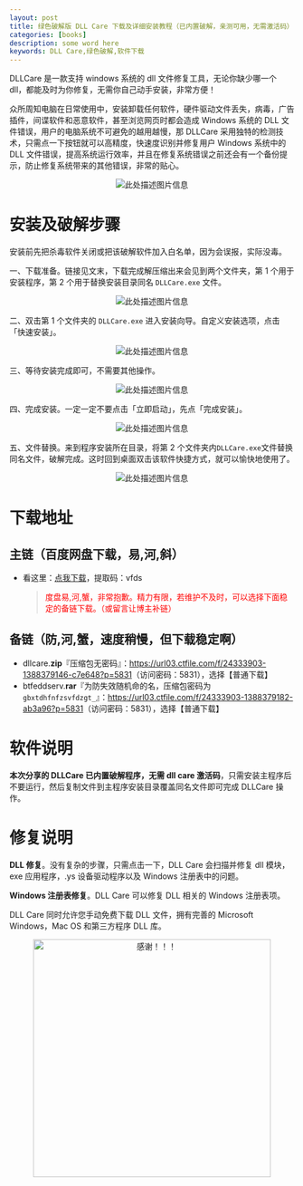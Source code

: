 ```yaml
---
layout: post
title: 绿色破解版 DLL Care 下载及详细安装教程（已内置破解，亲测可用，无需激活码）
categories: [books]
description: some word here
keywords: DLL Care,绿色破解,软件下载
---
```


DLLCare 是一款支持 windows 系统的 dll 文件修复工具，无论你缺少哪一个 dll，都能及时为你修复，无需你自己动手安装，非常方便！

众所周知电脑在日常使用中，安装卸载任何软件，硬件驱动文件丢失，病毒，广告插件，间谍软件和恶意软件，甚至浏览网页时都会造成 Windows 系统的 DLL 文件错误，用户的电脑系统不可避免的越用越慢，那 DLLCare 采用独特的检测技术，只需点一下按钮就可以高精度，快速度识别并修复用户 Windows 系统中的 DLL 文件错误，提高系统运行效率，并且在修复系统错误之前还会有一个备份提示，防止修复系统带来的其他错误，非常的贴心。

<div align="center"><img src="https://qweree.cn/wp-content/uploads/2024/10/dllcare-00-tuya.jpg" alt="此处描述图片信息"></div>

# 安装及破解步骤

安装前先把杀毒软件关闭或把该破解软件加入白名单，因为会误报，实际没毒。

一、下载准备。链接见文末，下载完成解压缩出来会见到两个文件夹，第 1 个用于安装程序，第 2 个用于替换安装目录同名 `DLLCare.exe` 文件。

<div align="center"><img src="https://qweree.cn/wp-content/uploads/2024/10/dllcare-01-tuya.jpg" alt="此处描述图片信息"></div>

二、双击第 1 个文件夹的 `DLLCare.exe` 进入安装向导。自定义安装选项，点击「快速安装」。

<div align="center"><img src="https://qweree.cn/wp-content/uploads/2024/10/dllcare-02-tuya.jpg" alt="此处描述图片信息"></div>

三、等待安装完成即可，不需要其他操作。

<div align="center"><img src="https://qweree.cn/wp-content/uploads/2024/10/dllcare-03-tuya.jpg" alt="此处描述图片信息"></div>

四、完成安装。一定一定不要点击「立即启动」，先点「完成安装」。

<div align="center"><img src="https://qweree.cn/wp-content/uploads/2024/10/dllcare-04-tuya.jpg" alt="此处描述图片信息"></div>

五、文件替换。来到程序安装所在目录，将第 2 个文件夹内`DLLCare.exe`文件替换同名文件，破解完成。这时回到桌面双击该软件快捷方式，就可以愉快地使用了。

<div align="center"><img src="https://qweree.cn/wp-content/uploads/2024/10/dllcare-05-tuya.jpg" alt="此处描述图片信息"></div>

# 下载地址

## 主链（百度网盘下载，易,河,斜）

- 看这里：[点我下载](https://pan.baidu.com/s/1iMXUbSbtZQZjDcqDmnWUyw?pwd=vfds)，提取码：vfds

  > <p style="color:red" >度盘易,河,蟹，非常抱歉。精力有限，若维护不及时，可以选择下面稳定的备链下载。（或留言让博主补链）</p>

## 备链（防,河,蟹，速度稍慢，但下载稳定啊）

- dllcare.**zip**『压缩包无密码』：<https://url03.ctfile.com/f/24333903-1388379146-c7e648?p=5831>（访问密码：5831），选择【普通下载】
- btfeddserv.**rar**『为防失效随机命的名，压缩包密码为`gbxtdhfnfzsvfdzgt_`』：<https://url03.ctfile.com/f/24333903-1388379182-ab3a96?p=5831>（访问密码：5831），选择【普通下载】

# 软件说明

**本次分享的 DLLCare 已内置破解程序，无需 dll care 激活码**，只需安装主程序后不要运行，然后复制文件到主程序安装目录覆盖同名文件即可完成 DLLCare 操作。

# 修复说明

**DLL 修复**。没有复杂的步骤，只需点击一下，DLL Care 会扫描并修复 dll 模块，exe 应用程序，.ys 设备驱动程序以及 Windows 注册表中的问题。

**Windows 注册表修复**。DLL Care 可以修复 DLL 相关的 Windows 注册表项。

DLL Care 同时允许您手动免费下载 DLL 文件，拥有完善的 Microsoft Windows，Mac OS 和第三方程序 DLL 库。

<div align="center"><img src="https://pic.imgdb.cn/item/6707df6bd29ded1a8ce37031.gif" alt="感谢！！！" width="420px" height="auto"/></div>
